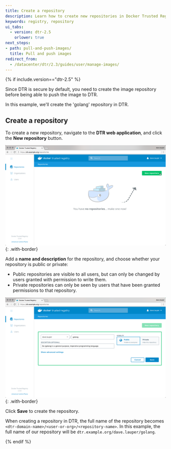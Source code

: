 ```yaml
---
title: Create a repository
description: Learn how to create new repositories in Docker Trusted Registry.
keywords: registry, repository
ui_tabs:
  - version: dtr-2.5
    orlower: true
next_steps:
- path: pull-and-push-images/
  title: Pull and push images
redirect_from:
  - /datacenter/dtr/2.3/guides/user/manage-images/
---
```


{% if include.version=="dtr-2.5" %}

Since DTR is secure by default, you need to create the image repository before
being able to push the image to DTR.

In this example, we'll create the 'golang' repository in DTR.

## Create a repository

To create a new repository, navigate to the **DTR web application**, and click
the **New repository** button.

![](../../images/create-repository-1.png){: .with-border}

Add a **name and description** for the repository, and choose whether your
repository is public or private:

  * Public repositories are visible to all users, but can only be changed by
  users granted with permission to write them.
  * Private repositories can only be seen by users that have been granted
  permissions to that repository.

![](../../images/create-repository-2.png){: .with-border}

Click **Save** to create the repository.

When creating a repository in DTR, the full name of the repository becomes
`<dtr-domain-name>/<user-or-org>/<repository-name>`. In this example, the full
name of our repository will be `dtr.example.org/dave.lauper/golang`.

{% endif %}

